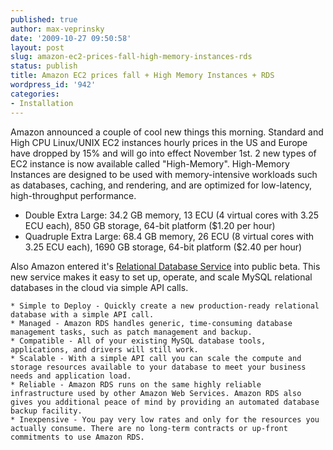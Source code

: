 ```yaml
---
published: true
author: max-veprinsky
date: '2009-10-27 09:50:58'
layout: post
slug: amazon-ec2-prices-fall-high-memory-instances-rds
status: publish
title: Amazon EC2 prices fall + High Memory Instances + RDS
wordpress_id: '942'
categories:
- Installation
---
```


Amazon announced a couple of cool new things this morning. Standard and High CPU Linux/UNIX EC2 instances hourly prices in the US and Europe have dropped by 15% and will go into effect November 1st. 2 new types of EC2 instance is now available called "High-Memory". High-Memory Instances are designed to be used with memory-intensive workloads such as databases, caching, and rendering, and are optimized for low-latency, high-throughput performance.     

* Double Extra Large: 34.2 GB memory, 13 ECU (4 virtual cores with 3.25 ECU each), 850 GB storage, 64-bit platform ($1.20 per hour)
* Quadruple Extra Large: 68.4 GB memory, 26 ECU (8 virtual cores with 3.25 ECU each), 1690 GB storage, 64-bit platform ($2.40 per hour)

Also Amazon entered it's [Relational Database Service](http://aws.amazon.com/rds/) into public beta. This new service makes it easy to set up, operate, and scale MySQL relational databases in the cloud via simple API calls.

    * Simple to Deploy - Quickly create a new production-ready relational database with a simple API call.
    * Managed - Amazon RDS handles generic, time-consuming database management tasks, such as patch management and backup.
    * Compatible - All of your existing MySQL database tools, applications, and drivers will still work.
    * Scalable - With a simple API call you can scale the compute and storage resources available to your database to meet your business needs and application load.
    * Reliable - Amazon RDS runs on the same highly reliable infrastructure used by other Amazon Web Services. Amazon RDS also gives you additional peace of mind by providing an automated database backup facility.
    * Inexpensive - You pay very low rates and only for the resources you actually consume. There are no long-term contracts or up-front commitments to use Amazon RDS.
